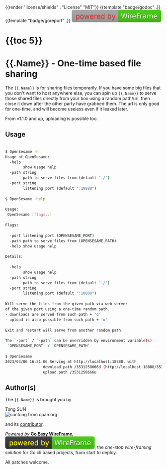 
{{render "license/shields" . "License" "MIT"}}
{{template "badge/godoc" .}}
{{template "badge/goreport" .}}
[![PoweredBy Go Easy Wireframe](https://github.com/go-easygen/wireframe/blob/master/PoweredBy-WireFrame-R.svg)](http://godoc.org/github.com/go-easygen/wireframe)

# {{toc 5}}

# {{.Name}} - One-time based file sharing

The `{{.Name}}` is for sharing files temporarily. If you have some big files that you don't want to host anywhere else, you can spin up `{{.Name}}` to serve those shared files directly from your box using a random path/url, then close it down after the other party have grabbed them. The url is only good for one-time, and will become useless even if it leaked later.

From v1.1.0 and up, uploading is possible too.



## Usage

```sh

$ OpenSesame -h
Usage of OpenSesame:
  -help
        show usage help
  -path string
        path to serve files from (default "./")
  -port string
        listening port (default ":18888")

$ OpenSesame -help

Usage:
 OpenSesame [flags..]

Flags:

  -port listening port (OPENSESAME_PORT)
  -path path to serve files from (OPENSESAME_PATH)
  -help show usage help

Details:

  -help
        show usage help
  -path string
        path to serve files from (default "./")
  -port string
        listening port (default ":18888")

Will serve the files from the given path via web server
of the given port using a one-time random path.
- downloads are served from such path + 'd'
- upload is also possible from such path + 'u'

Exit and restart will serve from another random path.

The `-port` / `-path` can be overridden by environment variable(s)
 `OPENSESAME_PORT` / `OPENSESAME_PATH`

$ OpenSesame
2023/03/06 16:31:06 Serving at http://localhost:18888, with
                 download path /3531258666d (http://localhost:18888/3531258666d)
                 upload path /3531258666u

```

## Author(s)

The `{{.Name}}` is brought you by

Tong SUN  
![suntong from cpan.org](https://img.shields.io/badge/suntong-%40cpan.org-lightgrey.svg "suntong from cpan.org")

and its [contributor](https://github.com/suntong/{{.Name}}/graphs/contributors).

_Powered by_ [**Go Easy WireFrame**](https://github.com/go-easygen/wireframe),  [![PoweredBy WireFrame](https://github.com/go-easygen/wireframe/blob/master/PoweredBy-WireFrame-Y.svg)](http://godoc.org/github.com/go-easygen/wireframe), the _one-stop wire-framing solution_ for Go cli based projects, from start to deploy.

All patches welcome. 

